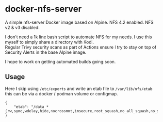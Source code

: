 # docker-nfs-server

A simple nfs-server Docker image based on Alpine.
NFS 4.2 enabled. NFS v2 & v3 disabled.

I don't need a 1k line bash script to automate NFS for my needs. I use this myself to simply share a directory with Kodi.  
Regular Trivy security scans as part of Actions ensure I try to stay on top of Security Alerts in the base Alpine image.

I hope to work on getting automated builds going soon.


## Usage

Here I skip using `/etc/exports` and write an etab file to `/var/lib/nfs/etab` this can be via a docker / podman volume or configmap.


```
{
	"etab": "/data *(rw,sync,wdelay,hide,nocrossmnt,insecure,root_squash,no_all_squash,no_subtree_check,secure_locks,acl,no_pnfs,fsid=0,anonuid=65534,anongid=65534,sec=sys)"
}
```
